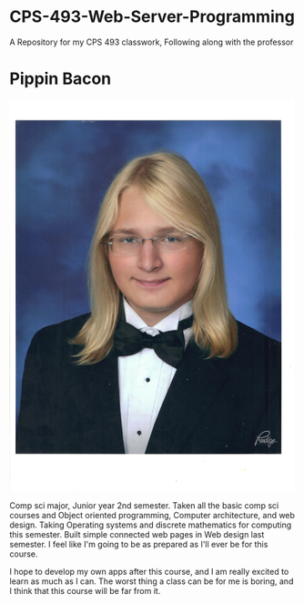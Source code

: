 # CPS-493-Web-Server-Programming
A Repository for my CPS 493 classwork, Following along with the professor


# Pippin Bacon

![A photo of me](PippinGraduationSmaller2.png "Pippin")



<p>
Comp sci major, Junior year 2nd semester. Taken all the basic comp sci courses and Object oriented programming, Computer architecture, and web design. Taking Operating systems and discrete mathematics for computing this semester. Built simple connected web pages in Web design last semester. I feel like I'm going to be as prepared as I'll ever be for this course. 
</p>

<p>
I hope to develop my own apps after this course, and I am really excited to learn as much as I can. The worst thing a class can be for me is boring, and I think that this course will be far from it. 
</p>
